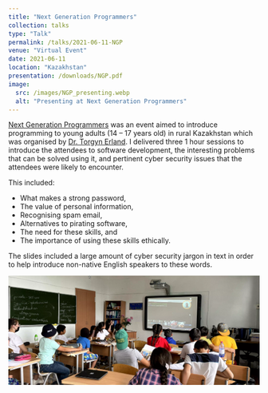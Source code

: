 ```yaml
---
title: "Next Generation Programmers"
collection: talks
type: "Talk"
permalink: /talks/2021-06-11-NGP
venue: "Virtual Event"
date: 2021-06-11
location: "Kazakhstan"
presentation: /downloads/NGP.pdf
image:
  src: /images/NGP_presenting.webp
  alt: "Presenting at Next Generation Programmers"
---
```


[Next Generation Programmers](https://torgyn.github.io/nextgenprog/) was an event aimed to introduce programming to young adults (14 &ndash; 17 years old) in rural Kazakhstan which was organised by [Dr. Torgyn Erland](https://www.linkedin.com/in/torgyn/). I delivered three 1 hour sessions to introduce the attendees to software development, the interesting problems that can be solved using it, and pertinent cyber security issues that the attendees were likely to encounter.
<!-- readmore -->
This included:
 - What makes a strong password,
 - The value of personal information,
 - Recognising spam email,
 - Alternatives to pirating software,
 - The need for these skills, and
 - The importance of using these skills ethically.

The slides included a large amount of cyber security jargon in text in order to help introduce non-native English speakers to these words.

![Giving Presentation](/images/NGP_IMG_1176.webp)

